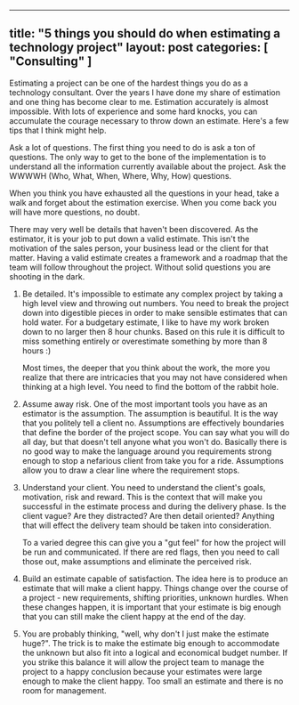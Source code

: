 -----
title: "5 things you should do when estimating a technology project"
layout: post
categories: [ "Consulting" ]
-----

Estimating a project can be one of the hardest things you do as a technology consultant. Over the years I have done my share of estimation and one thing has become clear to me. Estimation accurately is almost impossible. With lots of experience and some hard knocks, you can accumulate the courage necessary to throw down an estimate. Here's a few tips that I think might help.

Ask a lot of questions. The first thing you need to do is ask a ton of questions. The only way to get to the bone of the implementation is to understand all the information currently available about the project. Ask the WWWWH (Who, What, When, Where, Why, How) questions.

When you think you have exhausted all the questions in your head, take a walk and forget about the estimation exercise. When you come back you will have more questions, no doubt. 

There may very well be details that haven't been discovered. As the estimator, it is your job to put down a valid estimate. This isn't the motivation of the sales person, your business lead or the client for that matter. Having a valid estimate creates a framework and a roadmap that the team will follow throughout the project. Without solid questions you are shooting in the dark.

1. Be detailed. It's impossible to estimate any complex project by taking a high level view and throwing out numbers. You need to break the project down into digestible pieces in order to make sensible estimates that can hold water. For a budgetary estimate, I like to have my work broken down to no larger then 8 hour chunks. Based on this rule it is difficult to miss something entirely or overestimate something by more than 8 hours :)

    Most times, the deeper that you think about the work, the more you realize that there are intricacies that you may not have considered when thinking at a high level. You need to find the bottom of the rabbit hole.

2. Assume away risk. One of the most important tools you have as an estimator is the assumption. The assumption is beautiful. It is the way that you politely tell a client no. Assumptions are effectively boundaries that define the border of the project scope. You can say what you will do all day, but that doesn't tell anyone what you won't do. Basically there is no good way to make the language around you requirements strong enough to stop a nefarious client from take you for a ride. Assumptions allow you to draw a clear line where the requirement stops.

3. Understand your client. You need to understand the client's goals, motivation, risk and reward. This is the context that will make you successful in the estimate process and during the delivery phase. Is the client vague? Are they distracted? Are then detail oriented? Anything that will effect the delivery team should be taken into consideration.

    To a varied degree this can give you a "gut feel" for how the project will be run and communicated. If there are red flags, then you need to call those out, make assumptions and eliminate the perceived risk.

4. Build an estimate capable of satisfaction. The idea here is to produce an estimate that will make a client happy. Things change over the course of a project - new requirements, shifting priorities, unknown hurdles. When these changes happen, it is important that your estimate is big enough that you can still make the client happy at the end of the day.

5. You are probably thinking, "well, why don't I just make the estimate huge?". The trick is to make the estimate big enough to accommodate the unknown but also fit into a logical and economical budget number. If you strike this balance it will allow the project team to manage the project to a happy conclusion because your estimates were large enough to make the client happy. Too small an estimate and there is no room for management.
